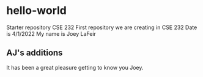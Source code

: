 # hello-world
Starter repository CSE 232
First repository we are creating in CSE 232
Date is 4/1/2022 
My name is Joey LaFeir

## AJ's additions
It has been a great pleasure getting to know you Joey.
